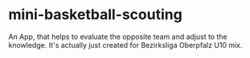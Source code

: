 # mini-basketball-scouting
An App, that helps to evaluate the opposite team and adjust to the knowledge. It's actually just created for Bezirksliga Oberpfalz U10 mix.
